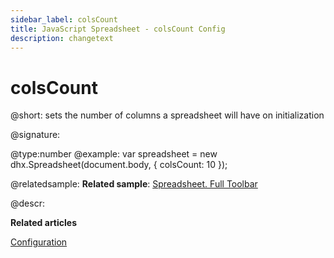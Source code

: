 ```yaml
---
sidebar_label: colsCount
title: JavaScript Spreadsheet - colsCount Config
description: changetext
---
```


# colsCount

@short: sets the number of columns a spreadsheet will have on initialization

@signature:

@type:number
@example:
var spreadsheet = new dhx.Spreadsheet(document.body, {
	colsCount: 10
});

@relatedsample:
**Related sample**: [Spreadsheet. Full Toolbar](https://snippet.dhtmlx.com/kpm017nx)

@descr:

**Related articles**

[Configuration](configuration.md#number-of-rows-and-columns)


